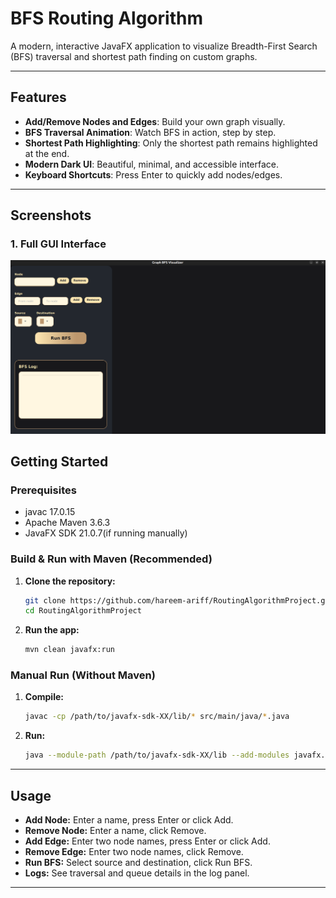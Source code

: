 #  BFS Routing Algorithm

A modern, interactive JavaFX application to visualize Breadth-First Search (BFS) traversal and shortest path finding on custom graphs.

---

## Features
- **Add/Remove Nodes and Edges**: Build your own graph visually.
- **BFS Traversal Animation**: Watch BFS in action, step by step.
- **Shortest Path Highlighting**: Only the shortest path remains highlighted at the end.
- **Modern Dark UI**: Beautiful, minimal, and accessible interface.
- **Keyboard Shortcuts**: Press Enter to quickly add nodes/edges.

---

## Screenshots
### 1. Full GUI Interface
![GUI](assets/GUI.png)


## Getting Started

### Prerequisites
- javac 17.0.15
- Apache Maven 3.6.3
- JavaFX SDK 21.0.7(if running manually)

### Build & Run with Maven (Recommended)
1. **Clone the repository:**
   ```bash
   git clone https://github.com/hareem-ariff/RoutingAlgorithmProject.git
   cd RoutingAlgorithmProject

   ```
2. **Run the app:**
   ```bash
   mvn clean javafx:run
   ```

### Manual Run (Without Maven)
1. **Compile:**
   ```bash
   javac -cp /path/to/javafx-sdk-XX/lib/* src/main/java/*.java
   ```
2. **Run:**
   ```bash
   java --module-path /path/to/javafx-sdk-XX/lib --add-modules javafx.controls,javafx.fxml -cp src/main/java GraphBFSApp
   ```

---

## Usage
- **Add Node:** Enter a name, press Enter or click Add.
- **Remove Node:** Enter a name, click Remove.
- **Add Edge:** Enter two node names, press Enter or click Add.
- **Remove Edge:** Enter two node names, click Remove.
- **Run BFS:** Select source and destination, click Run BFS.
- **Logs:** See traversal and queue details in the log panel.


---


